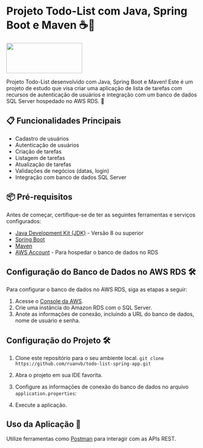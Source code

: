 # Projeto Todo-List com Java, Spring Boot e Maven ☕️🌱

<img src="https://spring.io/img/spring-2.svg" width="200px" height="80px">

Projeto Todo-List desenvolvido com Java, Spring Boot e Maven! Este é um projeto de estudo que visa criar uma aplicação de lista de tarefas com recursos de autenticação de usuários e integração com um banco de dados SQL Server hospedado no AWS RDS. 🚀

## 📋 Funcionalidades Principais 

- Cadastro de usuários
- Autenticação de usuários
- Criação de tarefas
- Listagem de tarefas
- Atualização de tarefas
- Validações de negócios (datas, login)
- Integração com banco de dados SQL Server

## 📦 Pré-requisitos 

Antes de começar, certifique-se de ter as seguintes ferramentas e serviços configurados:

- [Java Development Kit (JDK)](https://www.oracle.com/java/technologies/javase-downloads.html) - Versão 8 ou superior
- [Spring Boot](https://spring.io/projects/spring-boot)
- [Maven](https://maven.apache.org/download.cgi)
- [AWS Account](https://aws.amazon.com/) - Para hospedar o banco de dados no RDS

## Configuração do Banco de Dados no AWS RDS 🛠️

Para configurar o banco de dados no AWS RDS, siga as etapas a seguir:

1. Acesse o [Console da AWS](https://aws.amazon.com/console/).
2. Crie uma instância do Amazon RDS com o SQL Server.
3. Anote as informações de conexão, incluindo a URL do banco de dados, nome de usuário e senha.

## Configuração do Projeto 🛠️

1. Clone este repositório para o seu ambiente local.
  ``git clone https://github.com/ruanvb/todo-list-spring-app.git``

2. Abra o projeto em sua IDE favorita.

3. Configure as informações de conexão do banco de dados no arquivo `application.properties`:

4. Execute a aplicação.

## Uso da Aplicação 🚀

Utilize ferramentas como [Postman](https://www.postman.com/) para interagir com as APIs REST.


